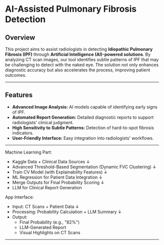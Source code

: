 # AI-Assisted Pulmonary Fibrosis Detection  

## **Overview**  
This project aims to assist radiologists in detecting **Idiopathic Pulmonary Fibrosis (IPF)** through **Artificial Intelligence (AI)-powered solutions**. By analyzing CT scan images, our tool identifies subtle patterns of IPF that may be challenging to detect with the naked eye. The solution not only enhances diagnostic accuracy but also accelerates the process, improving patient outcomes.

---

## **Features**  
- **Advanced Image Analysis:** AI models capable of identifying early signs of IPF.  
- **Automated Report Generation:** Detailed diagnostic reports to support radiologists' clinical judgment.  
- **High Sensitivity to Subtle Patterns:** Detection of hard-to-spot fibrosis indicators.  
- **User-Friendly Interface:** Easy integration into radiologists' workflows.  

---

Machine Learning Part:
  - Kaggle Data + Clinical Data Sources
      ↓
  - Advanced Threshold-Based Segmentation (Dynamic FVC Clustering)
      ↓
  - Train CV Model (with Explainability Features)
      ↓
  - ML Regression for Patient Data Integration
      ↓
  - Merge Outputs for Final Probability Scoring
      ↓
  - LLM for Clinical Report Generation

App Interface:
  - Input: CT Scans + Patient Data
      ↓
  - Processing: Probability Calculation + LLM Summary
      ↓
  - Output: 
      - Final Probability (e.g., "82%")
      - LLM-Generated Report
      - Visual Highlights on CT Scans

---

